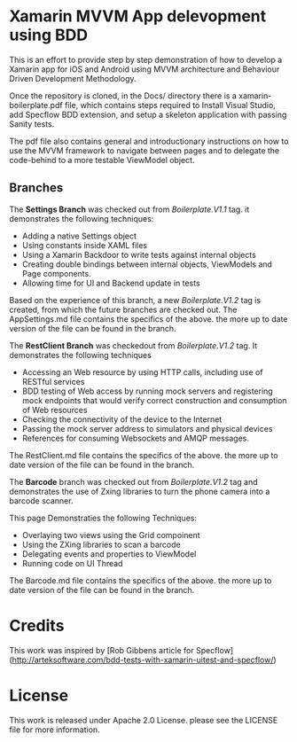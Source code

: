 
# Xamarin MVVM App delevopment using BDD

This is an effort to provide step by step demonstration of how to develop a Xamarin app for iOS and Android using MVVM architecture and Behaviour Driven Development Methodology. 

Once the repository is cloned, in the Docs/ directory there is a xamarin-boilerplate.pdf file, which contains steps required to Install Visual Studio, add Specflow BDD extension, and setup a skeleton application with passing Sanity tests.

The pdf file also contains general and introductionary instructions on how to use the MVVM framework to navigate between pages and to delegate the code-behind to a more testable ViewModel object.

## Branches

The **Settings Branch** was checked out from _Boilerplate.V1.1_ tag. it demonstrates the following techniques:

* Adding a native Settings object
* Using constants inside XAML files
* Using a Xamarin Backdoor to write tests against internal objects 
* Creating double bindings between internal objects, ViewModels and Page components.
* Allowing time for UI and Backend update in tests

Based on the experience of this branch, a new _Boilerplate.V1.2_ tag is created, from which the future branches are checked out.
The AppSettings.md file contains the specifics of the above. the more up to date version of the file can be found in the branch.

The **RestClient Branch** was checkedout from _Boilerplate.V1.2_ tag. It demonstrates the following techniques

* Accessing an Web resource by using HTTP calls, including use of RESTful services
* BDD testing of Web access by running mock servers and registering mock endpoints that would verify correct construction and consumption of Web resources
* Checking the connectivity of the device to the Internet
* Passing the mock server address to simulators and physical devices
* References for consuming Websockets and AMQP messages.

The RestClient.md file contains the specifics of the above. the more up to date version of the file can be found in the branch.

The **Barcode** branch was checked out from _Boilerplate.V1.2_ tag and demonstrates the use of Zxing libraries to turn the phone camera into a barcode scanner. 

This page Demonstraties the following Techniques:

* Overlaying two views using the Grid compoinent
* Using the ZXing libraries to scan a barcode
* Delegating events and properties to ViewModel
* Running code on UI Thread

The Barcode.md file contains the specifics of the above. the more up to date version of the file can be found in the branch.

# Credits

This work was inspired by [Rob Gibbens article for Specflow] (http://arteksoftware.com/bdd-tests-with-xamarin-uitest-and-specflow/)
# License
This work is released under Apache 2.0 License. please see the LICENSE file for more information.

